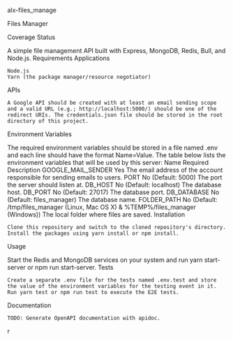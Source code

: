 alx-files_manage

Files Manager

Coverage Status

A simple file management API built with Express, MongoDB, Redis, Bull, and Node.js.
Requirements
Applications

    Node.js
    Yarn (the package manager/resource negotiator)

APIs

    A Google API should be created with at least an email sending scope and a valid URL (e.g.; http://localhost:5000/) should be one of the redirect URIs. The credentials.json file should be stored in the root directory of this project.

Environment Variables

The required environment variables should be stored in a file named .env and each line should have the format Name=Value. The table below lists the environment variables that will be used by this server:
Name    Required        Description
GOOGLE_MAIL_SENDER      Yes     The email address of the account responsible for sending emails to users.
PORT    No (Default: 5000)      The port the server should listen at.
DB_HOST         No (Default: localhost)         The database host.
DB_PORT         No (Default: 27017)     The database port.
DB_DATABASE     No (Default: files_manager)     The database name.
FOLDER_PATH     No (Default: /tmp/files_manager (Linux, Mac OS X) & %TEMP%/files_manager (Windows))     The local folder where files are saved.
Installation

    Clone this repository and switch to the cloned repository's directory.
    Install the packages using yarn install or npm install.

Usage

Start the Redis and MongoDB services on your system and run yarn start-server or npm run start-server.
Tests

    Create a separate .env file for the tests named .env.test and store the value of the environment variables for the testing event in it.
    Run yarn test or npm run test to execute the E2E tests.

Documentation

    TODO: Generate OpenAPI documentation with apidoc.
r
